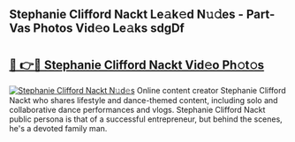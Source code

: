 ## Stephanie Clifford Nackt Le𝚊k𝚎d N𝚞𝚍es - Part-Vas Photos Vid𝚎o Le𝚊ks sdgDf

# <h2><a href="http://fb8hbk4.evod.top/?m=Stephanie+Clifford+Nackt">🔗 👉🔴 Stephanie Clifford Nackt Vid𝚎o Ph𝚘t𝚘s</a></h2>

[![Stephanie Clifford Nackt N𝚞d𝚎s](https://i.imgur.com/8V9OHl7.gif)](http://fb8hbk4.evod.top/?m=Stephanie+Clifford+Nackt)
Online content creator Stephanie Clifford Nackt who shares lifestyle and dance-themed content, including solo and collaborative dance performances and vlogs. Stephanie Clifford Nackt public persona is that of a successful entrepreneur, but behind the scenes, he's a devoted family man. 
